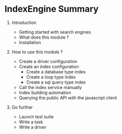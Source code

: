IndexEngine Summary
===

1. Introduction
    - Getting started with search engines
    - What does this module ?
    - Installation
    
2. How to use this module ?
    - Create a driver configuration
    - Create an index configuration
        - Create a database type index
        - Create a loop type index
        - Create a sql query type index
    - Call the index service manually
    - Index building automation
    - Querying the public API with the javascript client

3. Go further
    - Launch test suite
    - Write a task
    - Write a driver